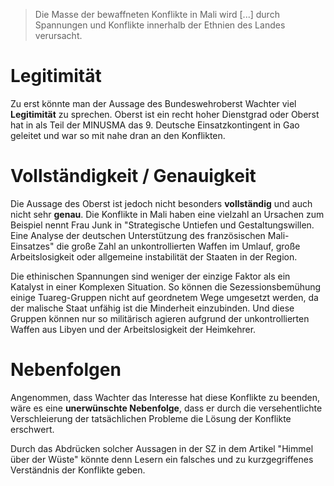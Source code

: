> Die Masse der bewaffneten Konflikte in Mali wird \[...\] durch Spannungen und Konflikte innerhalb der Ethnien des Landes verursacht.

# Legitimität

Zu erst könnte man der Aussage des Bundeswehroberst Wachter viel **Legitimität** zu sprechen. Oberst ist ein recht hoher Dienstgrad oder Oberst hat in als Teil der MINUSMA das 9. Deutsche Einsatzkontingent in Gao geleitet und war so mit nahe dran an den Konflikten.

# Vollständigkeit / Genauigkeit

Die Aussage des Oberst ist jedoch nicht besonders **vollständig** und auch nicht sehr **genau**. Die Konflikte in Mali haben eine vielzahl an Ursachen zum Beispiel nennt Frau Junk in "Strategische Untiefen und Gestaltungswillen. Eine Analyse der deutschen Unterstützung des französischen Mali-Einsatzes" die große Zahl an unkontrollierten Waffen im Umlauf, große Arbeitslosigkeit oder allgemeine instabilität der Staaten in der Region. 

Die ethinischen Spannungen sind weniger der einzige Faktor als ein Katalyst in einer Komplexen Situation. So können die Sezessionsbemühung einige Tuareg-Gruppen nicht auf geordnetem Wege umgesetzt werden, da der malische Staat unfähig ist die Minderheit einzubinden. Und diese Gruppen können nur so militärisch agieren aufgrund der unkontrollierten Waffen aus Libyen und der Arbeitslosigkeit der Heimkehrer.
# Nebenfolgen

Angenommen, dass Wachter das Interesse hat diese Konflikte zu beenden, wäre es eine **unerwünschte Nebenfolge**, dass er durch die versehentlichte Verschleierung der tatsächlichen Probleme die Lösung der Konflikte erschwert. 

Durch das Abdrücken solcher Aussagen in der SZ in dem Artikel "Himmel über der Wüste" könnte denn Lesern ein falsches und zu kurzgegriffenes Verständnis der Konflikte geben.